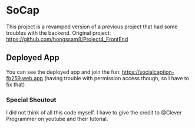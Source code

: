 # SoCap

This project is a revamped version of a previous project that had some troubles with the backend.
Original project: https://github.com/hongssam9/Project4_FrontEnd

## Deployed App
You can see the deployed app and join the fun:
https://socialcaption-fb259.web.app
(having trouble with permission access though, so I have to fix that)

### Special Shoutout
I did not think of all this code myself. I have to give the credit to @Clever Programmer on youtube and their tutorial.
